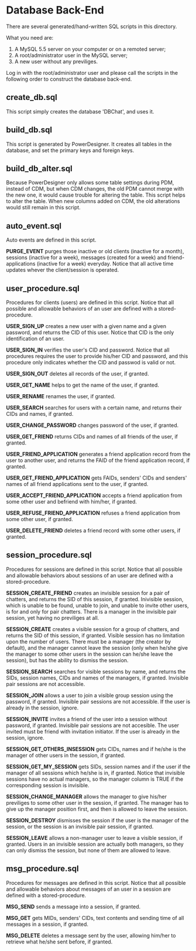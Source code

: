 # Database Back-End

There are several generated/hand-written SQL scripts in this directory.

What you need are:
1. A MySQL 5.5 server on your computer or on a remoted server;
2. A root/administrator user in the MySQL server;
3. A new user without any previliges.

Log in with the root/administrator user and please call the scripts in the following order to construct the database back-end.

## create_db.sql

This script simply creates the database 'DBChat', and uses it.

## build_db.sql

This script is generated by PowerDesigner. It creates all tables in the database, and set the primary keys and foreign keys.

## build_db_alter.sql

Because PowerDesigner only allows some table settings during PDM, instead of CDM, but when CDM changes, the old PDM cannot merge with the new one, it would cause trouble for altering the table. This script helps to alter the table. When new columns added on CDM, the old alterations would still remain in this script.

## auto_event.sql

Auto events are defined in this script.

**PURGE_EVENT** purges those inactive or old clients (inactive for a month), sessions (inactive for a week), messages (created for a week) and friend-applications (inactive for a week) everyday. Notice that all active time updates whever the client/session is operated.

## user_procedure.sql

Procedures for clients (users) are defined in this script. Notice that all possible and allowable behaviors of an user are defined with a stored-procedure.

**USER_SIGN_UP** creates a new user with a given name and a given password, and returns the CID of this user. Notice that CID is the only identification of an user.

**USER_SIGN_IN** verifies the user's CID and password. Notice that all procedures requires the user to provide his/her CID and password, and this procedure only indicates whether the CID and passwod is valid or not.

**USER_SIGN_OUT** deletes all records of the user, if granted.

**USER_GET_NAME** helps to get the name of the user, if granted.

**USER_RENAME** renames the user, if granted.

**USER_SEARCH** searches for users with a certain name, and returns their CIDs and names, if granted.

**USER_CHANGE_PASSWORD** changes password of the user, if granted.

**USER_GET_FRIEND** returns CIDs and names of all friends of the user, if granted.

**USER_FRIEND_APPLICATION** generates a friend application record from the user to another user, and returns the FAID of the friend application record, if granted.

**USER_GET_FRIEND_APPLICATION** gets FAIDs, senders' CIDs and senders' names of all friend applications sent to the user, if granted.

**USER_ACCEPT_FRIEND_APPLICATION** accepts a friend application from some other user and befriend with him/her, if granted.

**USER_REFUSE_FRIEND_APPLICATION** refuses a friend application from some other user, if granted.

**USER_DELETE_FRIEND** deletes a friend record with some other users, if granted.

## session_procedure.sql

Procedures for sessions are defined in this script. Notice that all possible and allowable behaviors about sessions of an user are defined with a stored-procedure.

**SESSION_CREATE_FRIEND** creates an invisible session for a pair of chatters, and returns the SID of this session, if granted. Inivisible session, which is unable to be found, unable to join, and unable to invite other users, is for and only for pair chatters. There is a manager in the invisible pair session, yet having no previliges at all.

**SESSION_CREATE** creates a visible session for a group of chatters, and returns the SID of this session, if granted. Visible session has no limitation upon the number of users. There must be a manager (the creator by default), and the manager cannot leave the session (only when he/she give the manager to some other users in the session can he/she leave the session), but has the ability to dismiss the session.

**SESSION_SEARCH** searches for visible sessions by name, and returns the SIDs, session names, CIDs and names of the managers, if granted. Invisible pair sessions are not accessible.

**SESSION_JOIN** allows a user to join a visible group session using the password, if granted. Invisible pair sessions are not accessible. If the user is already in the session, ignore.

**SESSION_INVITE** invites a friend of the user into a session without password, if granted. Invisible pair sessions are not accesible. The user invited must be friend with invitation initiator. If the user is already in the session, ignore.

**SESSION_GET_OTHERS_INSESSION** gets CIDs, names and if he/she is the manager of other users in the session, if granted.

**SESSION_GET_MY_SESSION** gets SIDs, session names and if the user if the manager of all sessions which he/she is in, if granted. Notice that invisible sessions have no actual managers, so the manager column is TRUE if the corresponding session is invisible.

**SESSION_CHANGE_MANAGER** allows the manager to give his/her previliges to some other user in the session, if granted. The manager has to give up the manager position first, and then is allowed to leave the session.

**SESSION_DESTROY** dismisses the session if the user is the manager of the session, or the session is an invisible pair session, if granted.

**SESSION_LEAVE** allows a non-manager user to leave a visible session, if granted. Users in an invisible session are actually both managers, so they can only dismiss the session, but none of them are allowed to leave.

## msg_procedure.sql

Procedures for messages are defined in this script. Notice that all possible and allowable behaviors about messages of an user in a session are defined with a stored-procedure.

**MSG_SEND** sends a message into a session, if granted.

**MSG_GET** gets MIDs, senders' CIDs, text contents and sending time of all messages in a session, if granted.

**MSG_DELETE** deletes a message sent by the user, allowing him/her to retrieve what he/she sent before, if granted.
